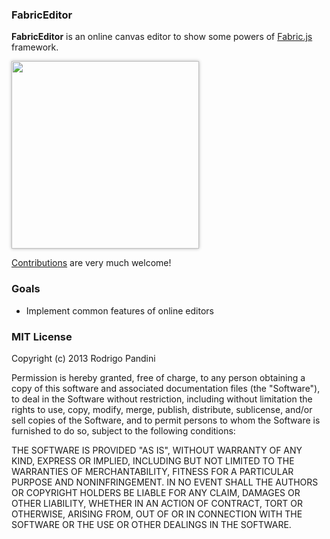 ### FabricEditor

**FabricEditor** is an online canvas editor to show some powers of [Fabric.js](http://fabricjs.com) framework.

<a href="http://rodrigopandini.github.io/fabriceditor/" target="_blank"><img src="https://github.com/rodrigopandini/fabriceditor/raw/screenshot.png" style="width:300px;box-shadow:rgba(0,0,0,0.3) 0 0 5px"></a>

[Contributions](https://github.com/rodrigopandini/fabriceditor/) are very much welcome!

### Goals

- Implement common features of online editors


### MIT License

Copyright (c) 2013 Rodrigo Pandini

Permission is hereby granted, free of charge, to any person obtaining a copy of this software and associated documentation files (the "Software"), to deal in the Software without restriction, including without limitation the rights to use, copy, modify, merge, publish, distribute, sublicense, and/or sell copies of the Software, and to permit persons to whom the Software is furnished to do so, subject to the following conditions:

THE SOFTWARE IS PROVIDED "AS IS", WITHOUT WARRANTY OF ANY KIND, EXPRESS OR IMPLIED, INCLUDING BUT NOT LIMITED TO THE WARRANTIES OF MERCHANTABILITY, FITNESS FOR A PARTICULAR PURPOSE AND NONINFRINGEMENT. IN NO EVENT SHALL THE AUTHORS OR COPYRIGHT HOLDERS BE LIABLE FOR ANY CLAIM, DAMAGES OR OTHER LIABILITY, WHETHER IN AN ACTION OF CONTRACT, TORT OR OTHERWISE, ARISING FROM, OUT OF OR IN CONNECTION WITH THE SOFTWARE OR THE USE OR OTHER DEALINGS IN THE SOFTWARE.